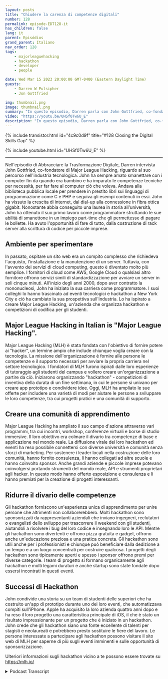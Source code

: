 ```yaml
---
layout: posts
title: "Chiudere la carenza di competenze digitali"
number: 128
permalink: episode-EDT128-it
has_children: false
lang: it
parent: Episódios
grand_parent: Italiano
nav_order: 128
tags:
    - majorleaguehacking
    - hackathon
    - developer
    - people

date: Wed Mar 15 2023 20:00:00 GMT-0400 (Eastern Daylight Time)
guests:
    - Darren W Pulsipher
    - Jon Gottfried

img: thumbnail.png
image: thumbnail.png
summary: "In questo episodio, Darren parla con John Gottfried, co-fondatore di Major League Hacking, riguardo alla chiusura del divario delle competenze digitali attraverso il lavoro collaborativo pratico che utilizza gli hackathon."
video: "https://youtu.be/UHSf0Tw6U_E"
description: "In questo episodio, Darren parla con John Gottfried, co-fondatore di Major League Hacking, riguardo alla chiusura del divario delle competenze digitali attraverso il lavoro collaborativo pratico che utilizza gli hackathon."
---
```


<div>
{% include transistor.html id="4c9c0d9f" title="#128 Closing the Digital Skills Gap" %}

{% include youtube.html id="UHSf0Tw6U_E" %}
</div>

---

Nell'episodio di Abbracciare la Trasformazione Digitale, Darren intervista John Gottfried, co-fondatore di Major League Hacking, riguardo al suo percorso nell'industria tecnologica. John ha sempre amato smanettare con i computer fin da quando era bambino e ha imparato le competenze tecniche per necessità, per far fare al computer ciò che voleva. Andava alla biblioteca pubblica locale per prendere in prestito libri sui linguaggi di programmazione come C e PHP e seguiva gli esempi contenuti in essi. John ha vissuto la crescita di internet, dal dial-up alla connessione in fibra ottica gigabit. Nonostante abbia conseguito una laurea in storia all'università, John ha ottenuto il suo primo lavoro come programmatore sfruttando le sue abilità di smanettone in un impiego part-time che gli permettesse di pagare le bollette. Ha avuto l'opportunità di fare di tutto, dalla costruzione di rack server alla scrittura di codice per piccole imprese.

## Ambiente per sperimentare

In passato, ospitare un sito web era un compito complesso che richiedeva l'acquisto, l'installazione e la manutenzione di un server. Tuttavia, con l'avvento dei servizi di cloud computing, questo è diventato molto più semplice. I fornitori di cloud come AWS, Google Cloud o qualsiasi altro fornitore offrono servizi simili di standardizzazione per avviare un server in soli cinque minuti. All'inizio degli anni 2000, dopo aver contratto la mononucleosi, John ha iniziato la sua carriera come programmatore. I suoi colleghi lo hanno trascinato ad eventi tecnologici e hackathon a New York City e ciò ha cambiato la sua prospettiva sull'industria. Lo ha ispirato a creare Major League Hacking, un'azienda che organizza hackathon e competizioni di codifica per gli studenti.

## Major League Hacking in Italian is "Major League Hacking".

Major League Hacking (MLH) è stata fondata con l'obiettivo di fornire potere ai "hacker", un termine ampio che include chiunque voglia creare con la tecnologia. La missione dell'organizzazione è fornire alle persone le competenze e il supporto necessari per avviare la propria carriera nel settore tecnologico. I fondatori di MLH furono ispirati dalle loro esperienze di tutoraggio agli studenti del campus e vollero creare un'organizzazione a partire da ciò. Iniziarono organizzando "hackathon" - competizioni di inventiva della durata di un fine settimana, in cui le persone si univano per creare app prototipo e condividere idee. Oggi, MLH ha ampliato le sue offerte per includere una varietà di modi per aiutare le persone a sviluppare le loro competenze, tra cui progetti pratici e una comunità di supporto.

## Creare una comunità di apprendimento

Major League Hacking ha ampliato il suo campo d'azione attraverso vari programmi, tra cui incontri, workshop, conferenze virtuali e borse di studio immersive. Il loro obiettivo era colmare il divario tra competenze di base e applicazione nel mondo reale. La diffusione virale dei loro hackathon ed eventi ha reso possibile connettersi con diverse università e comunità senza sforzi di marketing. Per sostenere i leader locali nella costruzione delle loro comunità, hanno fornito consulenza, li hanno collegati ad altre scuole e hanno coinvolto sponsor. Anche grandi aziende e piccole imprese potevano coinvolgersi portando strumenti del mondo reale, API e strumenti proprietari agli hacker. In questo modo hanno offerto esposizione e consulenza e li hanno premiati per la creazione di progetti interessanti.

## Ridurre il divario delle competenze

Gli hackathon forniscono un'esperienza unica di apprendimento per unire persone che altrimenti non collaborerebbero. Molti hackathon sono sponsorizzati da rappresentanti aziendali che inviano ingegneri, reclutatori o evangelisti dello sviluppo per trascorrere il weekend con gli studenti, aiutandoli a risolvere i bug del loro codice e insegnando loro le API. Mentre gli hackathon sono divertenti e offrono pizza gratuita e gadget, offrono anche un'educazione preziosa e una pratica concreta. Gli hackathon sono utili anche per i professionisti e chiunque può beneficiare dalla dedizione a un tempo e a un luogo concentrati per costruire qualcosa. I progetti degli hackathon sono tipicamente aperti e spesso i sponsor offrono premi per diverse categorie. I team di progetto si formano organicamente agli hackathon e molti legami duraturi e anche startup sono state fondate dopo essersi incontrati in questi eventi.

## Successi di Hackathon

John condivide una storia su un team di studenti delle superiori che ha costruito un'app di prototipo durante uno dei loro eventi, che automatizzava compiti sull'iPhone. Apple ha acquisito la loro azienda quattro anni dopo e ha reso il loro progetto una caratteristica principale di iOS, il che è stato un risultato impressionante per un progetto che è iniziato in un hackathon. John crede che gli hackathon siano una fonte eccellente di talenti per stagisti e neolaureati e potrebbero presto sostituire le fiere del lavoro. Le persone interessate a partecipare agli hackathon possono visitare il sito web di MLH per saperne di più sugli eventi imminenti e sulle opportunità di sponsorizzazione.

Ulteriori informazioni sugli hackathon vicino a te possono essere trovate su https://mlh.io/



<details>
<summary> Podcast Transcript </summary>

<p></p>

</details>

